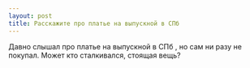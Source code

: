 ```yaml
---
layout: post 
title: Расскажите про платье на выпускной в СПб 
--- 
```

Давно слышал про платье на выпускной в СПб , но сам ни разу не покупал. Может кто сталкивался, стоящая вещь?